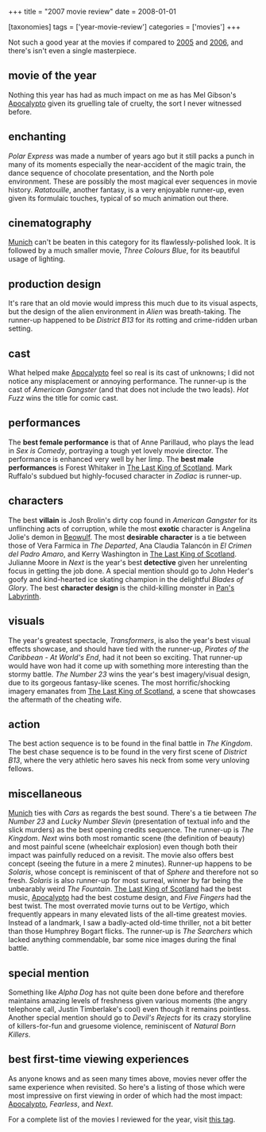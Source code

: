 +++
title = "2007 movie review"
date = 2008-01-01

[taxonomies]
tags = ['year-movie-review']
categories = ['movies']
+++

Not such a good year at the movies if compared to [2005] and [2006], and
there's isn't even a single masterpiece.

## movie of the year

Nothing this year has had as much impact on me as has Mel Gibson's
[Apocalypto] given its gruelling tale of cruelty, the sort I never
witnessed before.

## enchanting

*Polar Express* was made a number of years ago but it still packs a
punch in many of its moments especially the near-accident of the magic
train, the dance sequence of chocolate presentation, and the North pole
environment. These are possibly the most magical ever sequences in movie
history. *Ratatouille*, another fantasy, is a very enjoyable runner-up,
even given its formulaic touches, typical of so much animation out
there.

## cinematography

[Munich] can't be beaten in this category for its flawlessly-polished
look. It is followed by a much smaller movie, *Three Colours Blue*, for
its beautiful usage of lighting.

## production design

It's rare that an old movie would impress this much due to its visual
aspects, but the design of the alien environment in *Alien* was
breath-taking. The runner-up happened to be *District B13* for its
rotting and crime-ridden urban setting.

## cast

What helped make [Apocalypto] feel so real is its cast of unknowns; I
did not notice any misplacement or annoying performance. The runner-up
is the cast of *American Gangster* (and that does not include the two
leads). *Hot Fuzz* wins the title for comic cast.

## performances

The __best female performance__ is that of Anne Parillaud,
who plays the lead in *Sex is Comedy*, portraying a tough yet lovely
movie director. The performance is enhanced very well by her limp.
The __best male performances__ is Forest Whitaker in [The Last King of Scotland].
Mark Ruffalo's subdued but highly-focused
character in *Zodiac* is runner-up.

## characters

The best **villain** is Josh Brolin's dirty cop found in *American Gangster*
for its unflinching acts of corruption, while the most **exotic** character is Angelina
Jolie's demon in [Beowulf]. The most __desirable character__ is a tie between those of
Vera Farmica in *The Departed*, Ana Claudia Talancón
in *El Crimen del Padro Amaro*, and Kerry Washington in [The Last King
of Scotland]. Julianne Moore in *Next* is the
year's best **detective** given her unrelenting focus in getting the job
done. A special mention should go to John Heder's goofy and
kind-hearted ice skating champion in the delightful *Blades of Glory*.
The best **character design** is the child-killing monster in
[Pan's Labyrinth].

## visuals

The year's greatest spectacle, *Transformers*, is also the year's best
visual effects showcase, and should have tied with the runner-up,
*Pirates of the Caribbean - At World's End*, had it not been so
exciting. That runner-up would have won had it come up with something
more interesting than the stormy battle. *The Number 23* wins the year's
best imagery/visual design, due to
its gorgeous fantasy-like scenes. The most horrific/shocking imagery
emanates from [The Last King of Scotland], a scene that showcases the
aftermath of the cheating wife.

## action

The best
action sequence is to be found in the final battle in *The
Kingdom*. The best chase sequence is to be found in the very first scene
of *District B13*, where the very athletic hero saves his neck from some
very unloving fellows.

## miscellaneous

[Munich] ties with *Cars* as regards the best sound. There's a tie
between *The Number 23* and *Lucky Number Slevin* (presentation of
textual info and the slick murders) as the best opening credits
sequence. The runner-up is *The Kingdom*. *Next* wins both
most romantic scene (the definition of beauty) and most painful scene
(wheelchair explosion) even though both their impact was painfully
reduced on a revisit. The movie also offers best concept (seeing the
future in a mere 2 minutes). Runner-up happens to be *Solaris*, whose
concept is reminiscent of that of *Sphere* and therefore not so fresh.
*Solaris* is also runner-up for most surreal, winner by far being the
unbearably weird *The Fountain*. [The Last King of Scotland] had the
best music, [Apocalypto] had the best costume design, and *Five Fingers*
had the best twist. The most overrated movie turns out to be *Vertigo*,
which frequently appears in many elevated lists of the all-time greatest
movies. Instead of a landmark, I saw a badly-acted old-time thriller,
not a bit better than those Humphrey Bogart flicks. The runner-up is
*The Searchers* which lacked anything commendable, bar some nice images
during the final battle.

## special mention

Something like *Alpha Dog* has not quite been done before and therefore
maintains amazing levels of freshness given various moments (the angry
telephone call, Justin Timberlake's cool) even though it remains
pointless. Another special mention should go to *Devil's Rejects* for
its crazy storyline of killers-for-fun and gruesome violence,
reminiscent of *Natural Born Killers*.

## best first-time viewing experiences

As anyone knows and as seen many times above, movies never offer the
same experience when revisited. So here's a listing of those which were
most impressive on first viewing in order of which had the most impact:
[Apocalypto], *Fearless*, and *Next*.

For a complete list of the movies I reviewed for the year, visit [this tag].

[2005]: @/2005-movie-review.md
[2006]: @/2006-movie-review.md
[Apocalypto]: @/apocalypto-2006.md
[Munich]: @/munich-2005.md
[The Last King of Scotland]: @/the-last-king-of-scotland-2006.md
[Beowulf]: @/beowulf-2007.md
[Pan's Labyrinth]: @/pan-s-labyrinth-2006.md
[this tag]: http://tshepang.github.io/tags/2007-movie
